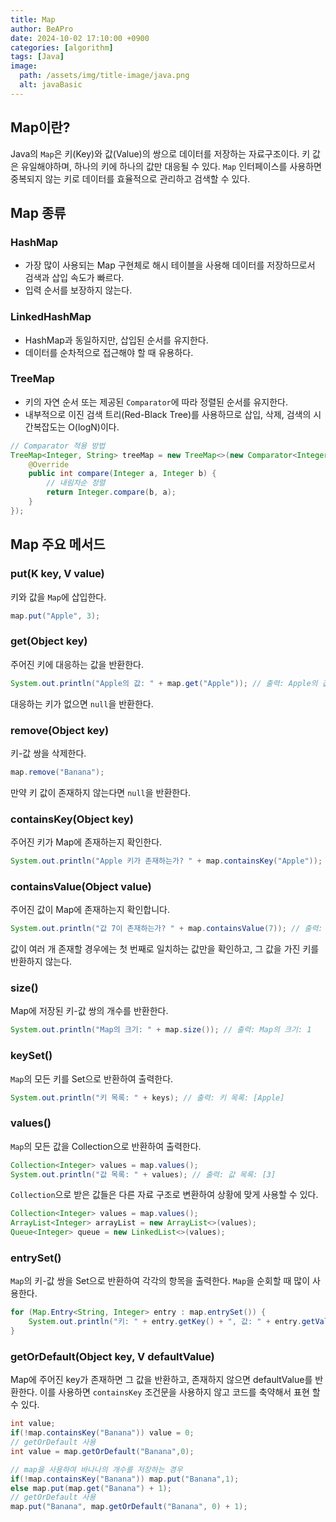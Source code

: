 ```yaml
---
title: Map
author: BeAPro
date: 2024-10-02 17:10:00 +0900
categories: [algorithm]
tags: [Java]
image:
  path: /assets/img/title-image/java.png
  alt: javaBasic
---
```


## **Map이란?**

Java의 `Map`은 키(Key)와 값(Value)의 쌍으로 데이터를 저장하는 자료구조이다.
키 값은 유일해야하며, 하나의 키에 하나의 값만 대응될 수 있다. 
`Map` 인터페이스를 사용하면 중복되지 않는 키로 데이터를 효율적으로 관리하고 검색할 수 있다.

## **Map 종류**

### HashMap

- 가장 많이 사용되는 Map 구현체로 해시 테이블을 사용해 데이터를 저장하므로서 검색과 삽입 속도가 빠르다.
- 입력 순서를 보장하지 않는다.

### LinkedHashMap

- HashMap과 동일하지만, 삽입된 순서를 유지한다.
- 데이터를 순차적으로 접근해야 할 때 유용하다.

### TreeMap

- 키의 자연 순서 또는 제공된 `Comparator`에 따라 정렬된 순서를 유지한다.
- 내부적으로 이진 검색 트리(Red-Black Tree)를 사용하므로 삽입, 삭제, 검색의 시간복잡도는 O(logN)이다.

```java
// Comparator 적용 방법
TreeMap<Integer, String> treeMap = new TreeMap<>(new Comparator<Integer>() {
    @Override
    public int compare(Integer a, Integer b) {
        // 내림차순 정렬
        return Integer.compare(b, a);
    }
});
```

## **Map 주요 메서드**

### put(K key, V value)

키와 값을 `Map`에 삽입한다.

```java
map.put("Apple", 3);
```

### get(Object key)
주어진 키에 대응하는 값을 반환한다.

```java
System.out.println("Apple의 값: " + map.get("Apple")); // 출력: Apple의 값: 3
```
대응하는 키가 없으면 `null`을 반환한다.

### remove(Object key)
키-값 쌍을 삭제한다.
```java
map.remove("Banana");
```
만약 키 값이 존재하지 않는다면 `null`을 반환한다.

### containsKey(Object key)
주어진 키가 Map에 존재하는지 확인한다.
```java
System.out.println("Apple 키가 존재하는가? " + map.containsKey("Apple")); // 출력: Apple 키가 존재하는가? true
```

### containsValue(Object value)
주어진 값이 Map에 존재하는지 확인합니다.
```java
System.out.println("값 7이 존재하는가? " + map.containsValue(7)); // 출력: 값 7이 존재하는가? false
```
값이 여러 개 존재할 경우에는 첫 번째로 일치하는 값만을 확인하고, 그 값을 가진 키를 반환하지 않는다.

### size()
Map에 저장된 키-값 쌍의 개수를 반환한다.
```java
System.out.println("Map의 크기: " + map.size()); // 출력: Map의 크기: 1
```

### keySet()
`Map`의 모든 키를 Set으로 반환하여 출력한다.
```java
System.out.println("키 목록: " + keys); // 출력: 키 목록: [Apple]
```

### values()
`Map`의 모든 값을 Collection으로 반환하여 출력한다.
```java
Collection<Integer> values = map.values();
System.out.println("값 목록: " + values); // 출력: 값 목록: [3]
```
`Collection`으로 받은 값들은 다른 자료 구조로 변환하여 상황에 맞게 사용할 수 있다.
```java
Collection<Integer> values = map.values();
ArrayList<Integer> arrayList = new ArrayList<>(values);
Queue<Integer> queue = new LinkedList<>(values);
```

### entrySet()
`Map`의 키-값 쌍을 Set으로 반환하여 각각의 항목을 출력한다. `Map`을 순회할 때 많이 사용한다.
```java
for (Map.Entry<String, Integer> entry : map.entrySet()) {
    System.out.println("키: " + entry.getKey() + ", 값: " + entry.getValue());
}
```

### getOrDefault(Object key, V defaultValue)
Map에 주어진 key가 존재하면 그 값을 반환하고, 존재하지 않으면 defaultValue를 반환한다. 이를 사용하면 `containsKey` 조건문을 사용하지 않고 코드를 축약해서 표현 할 수 있다.

```java
int value;
if(!map.containsKey("Banana")) value = 0;
// getOrDefault 사용
int value = map.getOrDefault("Banana",0);
```

```java
// map을 사용하여 바나나의 개수를 저장하는 경우
if(!map.containsKey("Banana")) map.put("Banana",1);
else map.put(map.get("Banana") + 1);
// getOrDefault 사용
map.put("Banana", map.getOrDefault("Banana", 0) + 1);
```

